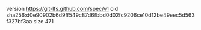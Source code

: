 version https://git-lfs.github.com/spec/v1
oid sha256:d0e90902b6d9ff549c87d6fbbd0d02fc9206ce10d12be49eec5d563f327bf3aa
size 471
